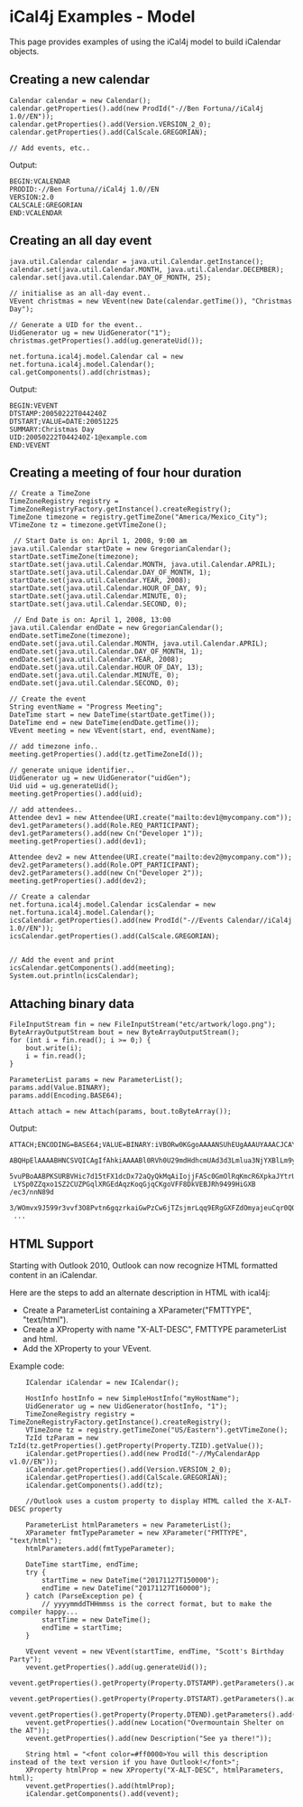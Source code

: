 # iCal4j Examples - Model

This page provides examples of using the iCal4j model to build iCalendar objects.

## Creating a new calendar

    Calendar calendar = new Calendar();
    calendar.getProperties().add(new ProdId("-//Ben Fortuna//iCal4j 1.0//EN"));
    calendar.getProperties().add(Version.VERSION_2_0);
    calendar.getProperties().add(CalScale.GREGORIAN);

    // Add events, etc..

Output:

    BEGIN:VCALENDAR
    PRODID:-//Ben Fortuna//iCal4j 1.0//EN
    VERSION:2.0
    CALSCALE:GREGORIAN
    END:VCALENDAR

## Creating an all day event

    java.util.Calendar calendar = java.util.Calendar.getInstance();
    calendar.set(java.util.Calendar.MONTH, java.util.Calendar.DECEMBER);
    calendar.set(java.util.Calendar.DAY_OF_MONTH, 25);

    // initialise as an all-day event..
    VEvent christmas = new VEvent(new Date(calendar.getTime()), "Christmas Day");

    // Generate a UID for the event..
    UidGenerator ug = new UidGenerator("1");
    christmas.getProperties().add(ug.generateUid());

    net.fortuna.ical4j.model.Calendar cal = new net.fortuna.ical4j.model.Calendar();
    cal.getComponents().add(christmas);

Output:

    BEGIN:VEVENT
    DTSTAMP:20050222T044240Z
    DTSTART;VALUE=DATE:20051225
    SUMMARY:Christmas Day
    UID:20050222T044240Z-1@example.com
    END:VEVENT

## Creating a meeting of four hour duration

    // Create a TimeZone
    TimeZoneRegistry registry = TimeZoneRegistryFactory.getInstance().createRegistry();
    TimeZone timezone = registry.getTimeZone("America/Mexico_City");
    VTimeZone tz = timezone.getVTimeZone();

     // Start Date is on: April 1, 2008, 9:00 am
    java.util.Calendar startDate = new GregorianCalendar();
    startDate.setTimeZone(timezone);
    startDate.set(java.util.Calendar.MONTH, java.util.Calendar.APRIL);
    startDate.set(java.util.Calendar.DAY_OF_MONTH, 1);
    startDate.set(java.util.Calendar.YEAR, 2008);
    startDate.set(java.util.Calendar.HOUR_OF_DAY, 9);
    startDate.set(java.util.Calendar.MINUTE, 0);
    startDate.set(java.util.Calendar.SECOND, 0);

     // End Date is on: April 1, 2008, 13:00
    java.util.Calendar endDate = new GregorianCalendar();
    endDate.setTimeZone(timezone);
    endDate.set(java.util.Calendar.MONTH, java.util.Calendar.APRIL);
    endDate.set(java.util.Calendar.DAY_OF_MONTH, 1);
    endDate.set(java.util.Calendar.YEAR, 2008);
    endDate.set(java.util.Calendar.HOUR_OF_DAY, 13);
    endDate.set(java.util.Calendar.MINUTE, 0);	
    endDate.set(java.util.Calendar.SECOND, 0);

    // Create the event
    String eventName = "Progress Meeting";
    DateTime start = new DateTime(startDate.getTime());
    DateTime end = new DateTime(endDate.getTime());
    VEvent meeting = new VEvent(start, end, eventName);

    // add timezone info..
    meeting.getProperties().add(tz.getTimeZoneId());

    // generate unique identifier..
    UidGenerator ug = new UidGenerator("uidGen");
    Uid uid = ug.generateUid();
    meeting.getProperties().add(uid);

    // add attendees..
    Attendee dev1 = new Attendee(URI.create("mailto:dev1@mycompany.com"));
    dev1.getParameters().add(Role.REQ_PARTICIPANT);
    dev1.getParameters().add(new Cn("Developer 1"));
    meeting.getProperties().add(dev1);

    Attendee dev2 = new Attendee(URI.create("mailto:dev2@mycompany.com"));
    dev2.getParameters().add(Role.OPT_PARTICIPANT);
    dev2.getParameters().add(new Cn("Developer 2"));
    meeting.getProperties().add(dev2);

    // Create a calendar
    net.fortuna.ical4j.model.Calendar icsCalendar = new net.fortuna.ical4j.model.Calendar();
    icsCalendar.getProperties().add(new ProdId("-//Events Calendar//iCal4j 1.0//EN"));
    icsCalendar.getProperties().add(CalScale.GREGORIAN);


    // Add the event and print
    icsCalendar.getComponents().add(meeting);
    System.out.println(icsCalendar);

## Attaching binary data

    FileInputStream fin = new FileInputStream("etc/artwork/logo.png");
    ByteArrayOutputStream bout = new ByteArrayOutputStream();
    for (int i = fin.read(); i >= 0;) {
        bout.write(i);
        i = fin.read();
    }

    ParameterList params = new ParameterList();
    params.add(Value.BINARY);
    params.add(Encoding.BASE64);

    Attach attach = new Attach(params, bout.toByteArray());

Output:

    ATTACH;ENCODING=BASE64;VALUE=BINARY:iVBORw0KGgoAAAANSUhEUgAAAUYAAACJCAYAA
     ABQHpElAAAABHNCSVQICAgIfAhkiAAAABl0RVh0U29mdHdhcmUAd3d3Lmlua3NjYXBlLm9yZ
     5vuPBoAABPKSURBVHic7d15tFX1dcDx72aQyQkMqAiIojjFASc0GmOlRqKmcR6XpkaJYtrU1
     LYSp0ZZqxo1SZ2CUZPGqlXRGEdAqzKoqGjqCKgoVFF8DkVEBJRh9499HiGXB /ec3/nnN89d
     3/WOmvx9J599r3vvf3O8Pvtn6gqzrkaiGwPzCw6jTZsjmrLqq9ERgGXFZdOmyajeuCqr0QOB
     ...

## HTML Support

Starting with Outlook 2010, Outlook can now recognize HTML formatted content in an iCalendar.

Here are the steps to add an alternate description in HTML with ical4j:

+ Create a ParameterList containing a XParameter("FMTTYPE", "text/html").
+ Create a XProperty with name "X-ALT-DESC", FMTTYPE parameterList and html.
+ Add the XProperty to your VEvent.

Example code:

        ICalendar iCalendar = new ICalendar();

        HostInfo hostInfo = new SimpleHostInfo("myHostName");
        UidGenerator ug = new UidGenerator(hostInfo, "1");
        TimeZoneRegistry registry = TimeZoneRegistryFactory.getInstance().createRegistry();
        VTimeZone tz = registry.getTimeZone("US/Eastern").getVTimeZone();
        TzId tzParam = new TzId(tz.getProperties().getProperty(Property.TZID).getValue());
        iCalendar.getProperties().add(new ProdId("-//MyCalendarApp v1.0//EN"));
        iCalendar.getProperties().add(Version.VERSION_2_0);
        iCalendar.getProperties().add(CalScale.GREGORIAN);
        iCalendar.getComponents().add(tz);

        //Outlook uses a custom property to display HTML called the X-ALT-DESC property

        ParameterList htmlParameters = new ParameterList();
        XParameter fmtTypeParameter = new XParameter("FMTTYPE", "text/html");
        htmlParameters.add(fmtTypeParameter);
        
        DateTime startTime, endTime;
        try {
            startTime = new DateTime("20171127T150000");
            endTime = new DateTime("20171127T160000");
        } catch (ParseException pe) {
            // yyyymmddTHHmmss is the correct format, but to make the compiler happy...
            startTime = new DateTime();
            endTime = startTime;
        }

        VEvent vevent = new VEvent(startTime, endTime, "Scott's Birthday Party");
        vevent.getProperties().add(ug.generateUid());
        vevent.getProperties().getProperty(Property.DTSTAMP).getParameters().add(tzParam);
        vevent.getProperties().getProperty(Property.DTSTART).getParameters().add(tzParam);
        vevent.getProperties().getProperty(Property.DTEND).getParameters().add(tzParam);
        vevent.getProperties().add(new Location("Overmountain Shelter on the AT"));
        vevent.getProperties().add(new Description("See ya there!"));

        String html = "<font color=#ff0000>You will this description instead of the text version if you have Outlook!</font>";
        XProperty htmlProp = new XProperty("X-ALT-DESC", htmlParameters, html);
        vevent.getProperties().add(htmlProp);
        iCalendar.getComponents().add(vevent);

        